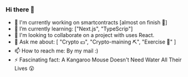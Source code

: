 ### Hi there 👋

- 🔭 I'm currently working on smartcontracts [almost on finish 🖤] 
- 🌱 I’m currently learning: ["Next.js", "TypeScrip"]
- 👯 I'm looking to collaborate on a project with uses React.
- 💬 Ask me about: [ "Crypto 💵", "Crypto-maining ⛏️", "Exercise 💪" ]
- 📫 How to reach me: By my mail :) 
- ⚡ Fascinating fact: A Kangaroo Mouse Doesn't Need Water All Their Lives 😲 

